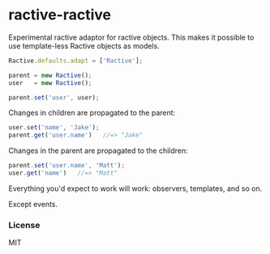 # ractive-ractive

Experimental ractive adaptor for ractive objects. This makes it possible to use 
template-less Ractive objects as models.

```js
Ractive.defaults.adapt = ['Ractive'];

parent = new Ractive();
user   = new Ractive();

parent.set('user', user);
```

Changes in children are propagated to the parent:

```js
user.set('name', 'Jake');
parent.get('user.name')   //=> "Jake"
```

Changes in the parent are propagated to the children:

```js
parent.set('user.name', 'Matt');
user.get('name')   //=> "Matt"
```

Everything you'd expect to work will work: observers, templates, and so on.

Except events.

### License

MIT
